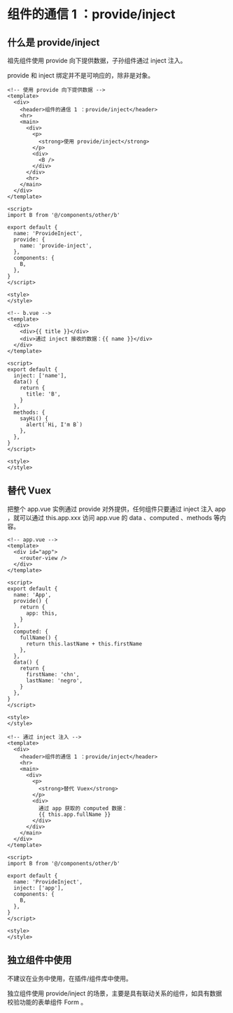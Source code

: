 # 组件的通信 1 ：provide/inject

## 什么是 provide/inject

祖先组件使用 provide 向下提供数据，子孙组件通过 inject 注入。

provide 和 inject 绑定并不是可响应的，除非是对象。



```vue
<!-- 使用 provide 向下提供数据 -->
<template>
  <div>
    <header>组件的通信 1 ：provide/inject</header>
    <hr>
    <main>
      <div>
        <p>
          <strong>使用 provide/inject</strong>
        </p>
        <div>
          <B />
        </div>
      </div>
      <hr>
    </main>
  </div>
</template>

<script>
import B from '@/components/other/b'

export default {
  name: 'ProvideInject',
  provide: {
    name: 'provide-inject',
  },
  components: {
    B,
  },
}
</script>

<style>
</style>
```

```vue
<!-- b.vue -->
<template>
  <div>
    <div>{{ title }}</div>
    <div>通过 inject 接收的数据：{{ name }}</div>
  </div>
</template>

<script>
export default {
  inject: ['name'],
  data() {
    return {
      title: 'B',
    }
  },
  methods: {
    sayHi() {
      alert(`Hi, I'm B`)
    },
  },
}
</script>

<style>
</style>
```



## 替代 Vuex

把整个 app.vue 实例通过 provide 对外提供，任何组件只要通过 inject 注入 app ，就可以通过 this.app.xxx 访问 app.vue 的 data 、computed 、methods 等内容。

```vue
<!-- app.vue -->
<template>
  <div id="app">
    <router-view />
  </div>
</template>

<script>
export default {
  name: 'App',
  provide() {
    return {
      app: this,
    }
  },
  computed: {
    fullName() {
      return this.lastName + this.firstName
    },
  },
  data() {
    return {
      firstName: 'chn',
      lastName: 'negro',
    }
  },
}
</script>

<style>
</style>
```

```vue
<!-- 通过 inject 注入 -->
<template>
  <div>
    <header>组件的通信 1 ：provide/inject</header>
    <hr>
    <main>
      <div>
        <p>
          <strong>替代 Vuex</strong>
        </p>
        <div>
          通过 app 获取的 computed 数据：
          {{ this.app.fullName }}
        </div>
      </div>
    </main>
  </div>
</template>

<script>
import B from '@/components/other/b'

export default {
  name: 'ProvideInject',
  inject: ['app'],
  components: {
    B,
  },
}
</script>

<style>
</style>
```



## 独立组件中使用

不建议在业务中使用，在插件/组件库中使用。

独立组件使用 provide/inject 的场景，主要是具有联动关系的组件，如具有数据校验功能的表单组件 Form 。